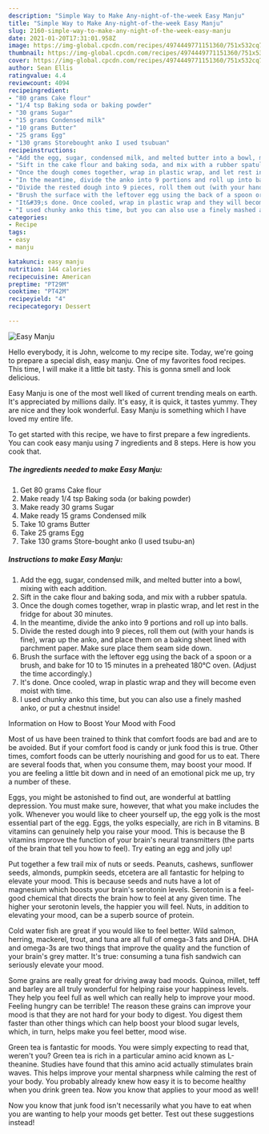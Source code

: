 ```yaml
---
description: "Simple Way to Make Any-night-of-the-week Easy Manju"
title: "Simple Way to Make Any-night-of-the-week Easy Manju"
slug: 2160-simple-way-to-make-any-night-of-the-week-easy-manju
date: 2021-01-20T17:31:01.958Z
image: https://img-global.cpcdn.com/recipes/4974449771151360/751x532cq70/easy-manju-recipe-main-photo.jpg
thumbnail: https://img-global.cpcdn.com/recipes/4974449771151360/751x532cq70/easy-manju-recipe-main-photo.jpg
cover: https://img-global.cpcdn.com/recipes/4974449771151360/751x532cq70/easy-manju-recipe-main-photo.jpg
author: Sean Ellis
ratingvalue: 4.4
reviewcount: 4094
recipeingredient:
- "80 grams Cake flour"
- "1/4 tsp Baking soda or baking powder"
- "30 grams Sugar"
- "15 grams Condensed milk"
- "10 grams Butter"
- "25 grams Egg"
- "130 grams Storebought anko I used tsubuan"
recipeinstructions:
- "Add the egg, sugar, condensed milk, and melted butter into a bowl, mixing with each addition."
- "Sift in the cake flour and baking soda, and mix with a rubber spatula."
- "Once the dough comes together, wrap in plastic wrap, and let rest in the fridge for about 30 minutes."
- "In the meantime, divide the anko into 9 portions and roll up into balls."
- "Divide the rested dough into 9 pieces, roll them out (with your hands is fine), wrap up the anko, and place them on a baking sheet lined with parchment paper. Make sure place them seam side down."
- "Brush the surface with the leftover egg using the back of a spoon or a brush, and bake for 10 to 15 minutes in a preheated 180℃ oven. (Adjust the time accordingly.)"
- "It&#39;s done. Once cooled, wrap in plastic wrap and they will become even moist with time."
- "I used chunky anko this time, but you can also use a finely mashed anko, or put a chestnut inside!"
categories:
- Recipe
tags:
- easy
- manju

katakunci: easy manju 
nutrition: 144 calories
recipecuisine: American
preptime: "PT29M"
cooktime: "PT42M"
recipeyield: "4"
recipecategory: Dessert

---
```



![Easy Manju](https://img-global.cpcdn.com/recipes/4974449771151360/751x532cq70/easy-manju-recipe-main-photo.jpg)

Hello everybody, it is John, welcome to my recipe site. Today, we're going to prepare a special dish, easy manju. One of my favorites food recipes. This time, I will make it a little bit tasty. This is gonna smell and look delicious.



Easy Manju is one of the most well liked of current trending meals on earth. It's appreciated by millions daily. It's easy, it is quick, it tastes yummy. They are nice and they look wonderful. Easy Manju is something which I have loved my entire life.


To get started with this recipe, we have to first prepare a few ingredients. You can cook easy manju using 7 ingredients and 8 steps. Here is how you cook that.

<!--inarticleads1-->

##### The ingredients needed to make Easy Manju:

1. Get 80 grams Cake flour
1. Make ready 1/4 tsp Baking soda (or baking powder)
1. Make ready 30 grams Sugar
1. Make ready 15 grams Condensed milk
1. Take 10 grams Butter
1. Take 25 grams Egg
1. Take 130 grams Store-bought anko (I used tsubu-an)




<!--inarticleads2-->

##### Instructions to make Easy Manju:

1. Add the egg, sugar, condensed milk, and melted butter into a bowl, mixing with each addition.
1. Sift in the cake flour and baking soda, and mix with a rubber spatula.
1. Once the dough comes together, wrap in plastic wrap, and let rest in the fridge for about 30 minutes.
1. In the meantime, divide the anko into 9 portions and roll up into balls.
1. Divide the rested dough into 9 pieces, roll them out (with your hands is fine), wrap up the anko, and place them on a baking sheet lined with parchment paper. Make sure place them seam side down.
1. Brush the surface with the leftover egg using the back of a spoon or a brush, and bake for 10 to 15 minutes in a preheated 180℃ oven. (Adjust the time accordingly.)
1. It&#39;s done. Once cooled, wrap in plastic wrap and they will become even moist with time.
1. I used chunky anko this time, but you can also use a finely mashed anko, or put a chestnut inside!




Information on How to Boost Your Mood with Food


Most of us have been trained to think that comfort foods are bad and are to be avoided. But if your comfort food is candy or junk food this is true. Other times, comfort foods can be utterly nourishing and good for us to eat. There are several foods that, when you consume them, may boost your mood. If you are feeling a little bit down and in need of an emotional pick me up, try a number of these.

Eggs, you might be astonished to find out, are wonderful at battling depression. You must make sure, however, that what you make includes the yolk. Whenever you would like to cheer yourself up, the egg yolk is the most essential part of the egg. Eggs, the yolks especially, are rich in B vitamins. B vitamins can genuinely help you raise your mood. This is because the B vitamins improve the function of your brain's neural transmitters (the parts of the brain that tell you how to feel). Try eating an egg and jolly up!

Put together a few trail mix of nuts or seeds. Peanuts, cashews, sunflower seeds, almonds, pumpkin seeds, etcetera are all fantastic for helping to elevate your mood. This is because seeds and nuts have a lot of magnesium which boosts your brain's serotonin levels. Serotonin is a feel-good chemical that directs the brain how to feel at any given time. The higher your serotonin levels, the happier you will feel. Nuts, in addition to elevating your mood, can be a superb source of protein.

Cold water fish are great if you would like to feel better. Wild salmon, herring, mackerel, trout, and tuna are all full of omega-3 fats and DHA. DHA and omega-3s are two things that improve the quality and the function of your brain's grey matter. It's true: consuming a tuna fish sandwich can seriously elevate your mood. 

Some grains are really great for driving away bad moods. Quinoa, millet, teff and barley are all truly wonderful for helping raise your happiness levels. They help you feel full as well which can really help to improve your mood. Feeling hungry can be terrible! The reason these grains can improve your mood is that they are not hard for your body to digest. You digest them faster than other things which can help boost your blood sugar levels, which, in turn, helps make you feel better, mood wise.

Green tea is fantastic for moods. You were simply expecting to read that, weren't you? Green tea is rich in a particular amino acid known as L-theanine. Studies have found that this amino acid actually stimulates brain waves. This helps improve your mental sharpness while calming the rest of your body. You probably already knew how easy it is to become healthy when you drink green tea. Now you know that applies to your mood as well!

Now you know that junk food isn't necessarily what you have to eat when you are wanting to help your moods get better. Test out  these suggestions  instead!

